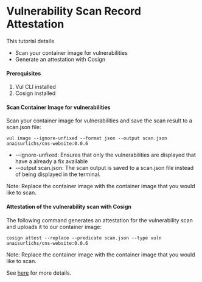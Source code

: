 # Vulnerability Scan Record Attestation

This tutorial details 

- Scan your container image for vulnerabilities
- Generate an attestation with Cosign

#### Prerequisites

1. Vul CLI installed
2. Cosign installed 

#### Scan Container Image for vulnerabilities

Scan your container image for vulnerabilities and save the scan result to a scan.json file:
```
vul image --ignore-unfixed --format json --output scan.json anaisurlichs/cns-website:0.0.6
```

* --ignore-unfixed: Ensures that only the vulnerabilities are displayed that have a already a fix available
* --output scan.json: The scan output is saved to a scan.json file instead of being displayed in the terminal.

Note: Replace the container image with the container image that you would like to scan.

#### Attestation of the vulnerability scan with Cosign

The following command generates an attestation for the vulnerability scan and uploads it to our container image:
```
cosign attest --replace --predicate scan.json --type vuln anaisurlichs/cns-website:0.0.6
```

Note: Replace the container image with the container image that you would like to scan.

See [here][vuln-attestation] for more details.

[vuln-attestation]: ../../docs/supply-chain/attestation/vuln.md
